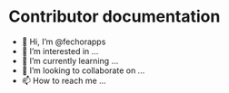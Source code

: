 Contributor documentation
============

- 👋 Hi, I’m @fechorapps
- 👀 I’m interested in ...
- 🌱 I’m currently learning ...
- 💞️ I’m looking to collaborate on ...
- 📫 How to reach me ...

<!---
fechorapps/fechorapps is a ✨ special ✨ repository because its `README.md` (this file) appears on your GitHub profile.
You can click the Preview link to take a look at your changes.
--->
